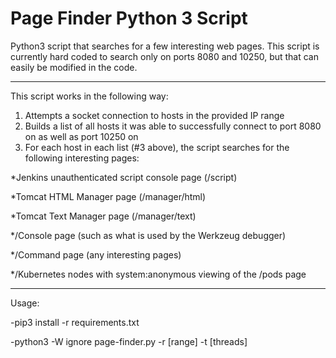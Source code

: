 # Page Finder Python 3 Script

Python3 script that searches for a few interesting web pages. This script is currently hard coded to search only on ports 8080 and 10250, but that can easily be modified in the code.

-------------------------

This script works in the following way:

1. Attempts a socket connection to hosts in the provided IP range
2. Builds a list of all hosts it was able to successfully connect to port 8080 on as well as port 10250 on
3. For each host in each list (#3 above), the script searches for the following interesting pages:

*Jenkins unauthenticated script console page (/script)

*Tomcat HTML Manager page (/manager/html)

*Tomcat Text Manager page (/manager/text)

*/Console page (such as what is used by the Werkzeug debugger)

*/Command page (any interesting pages)

*/Kubernetes nodes with system:anonymous viewing of the /pods page

--------------------------
Usage:

-pip3 install -r requirements.txt

-python3 -W ignore page-finder.py -r [range] -t [threads]

